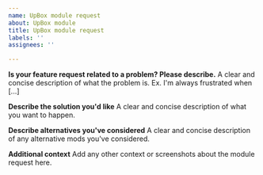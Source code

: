 ```yaml
---
name: UpBox module request
about: UpBox module
title: UpBox module request
labels: ''
assignees: ''

---
```


**Is your feature request related to a problem? Please describe.**
A clear and concise description of what the problem is. Ex. I'm always frustrated when [...]

**Describe the solution you'd like**
A clear and concise description of what you want to happen.

**Describe alternatives you've considered**
A clear and concise description of any alternative mods you've considered.

**Additional context**
Add any other context or screenshots about the module request here.
